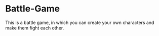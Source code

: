 # Battle-Game
This is a battle game, in which you can create your own characters and make them fight each other.
